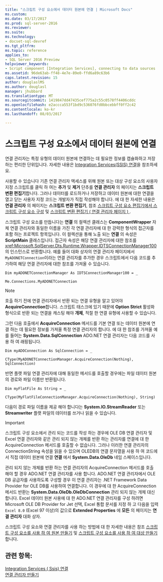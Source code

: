 ```yaml
---
title: "스크립트 구성 요소에서 데이터 원본에 연결 | Microsoft Docs"
ms.custom: 
ms.date: 03/17/2017
ms.prod: sql-server-2016
ms.reviewer: 
ms.suite: 
ms.technology:
- docset-sql-devref
ms.tgt_pltfrm: 
ms.topic: reference
applies_to:
- SQL Server 2016 Preview
helpviewer_keywords:
- Script component [Integration Services], connecting to data sources
ms.assetid: 96de63ab-ff48-4e7e-89e0-ffd6a89c63b6
caps.latest.revision: 15
author: douglaslMS
ms.author: douglasl
manager: jhubbard
ms.translationtype: MT
ms.sourcegitcommit: 1419847dd47435cef775a2c55c0578ff4406cddc
ms.openlocfilehash: e2accca553f1bd9c536076fd0bbcebbff0ff2c42
ms.contentlocale: ko-kr
ms.lasthandoff: 08/03/2017

---
```

# <a name="connecting-to-data-sources-in-the-script-component"></a>스크립트 구성 요소에서 데이터 원본에 연결
  연결 관리자는 특정 유형의 데이터 원본에 연결하는 데 필요한 정보를 캡슐화하고 저장하는 편리한 단위입니다. 자세한 내용은 [Integration Services&#40;SSIS&#41; 연결](../../../integration-services/connection-manager/integration-services-ssis-connections.md)을 참조하세요.  
  
 사용할 수 있습니다 기존 연결 관리자 액세스를 위해 원본 또는 대상 구성 요소의 사용자 지정 스크립트를 클릭 하 여는 **추가** 및 **제거** 단추를 **연결 관리자** 의 페이지는 **스크립트 변환 편집기**합니다. 그러나 데이터를 로드하거나 저장하고 데이터 원본에 대한 연결을 열고 닫는 사용자 지정 코드는 개발자가 직접 작성해야 합니다. 에 대 한 자세한 내용은 **연결 관리자** 의 페이지는 **스크립트 변환 편집기**, 참조 [스크립트 구성 요소 편집기에서 스크립트 구성 요소 구성](../../../integration-services/extending-packages-scripting/data-flow-script-component/configuring-the-script-component-in-the-script-component-editor.md) 및 [스크립트 변환 편집기 &#40; 연결 관리자 페이지 &#41; ](../../../integration-services/data-flow/transformations/script-transformation-editor-connection-managers-page.md).  
  
 스크립트 구성 요소를 만듭니다는 **연결** 의 컬렉션 클래스는 **ComponentWrapper** 자체 연결 관리자와 동일한 이름을 가진 각 연결 관리자에 대 한 강력한 형식의 접근자를 포함 하는 프로젝트 항목입니다. 이 컬렉션을 통해 노출 되는 **연결** 의 속성은 **ScriptMain** 클래스입니다. 접근자 속성은 해당 연결 관리자에 대한 참조를 <xref:Microsoft.SqlServer.Dts.Runtime.Wrapper.IDTSConnectionManager100>의 인스턴스로 반환합니다. 예를 들어 대화 상자의 연결 관리자 페이지에서 `MyADONETConnection`이라는 연결 관리자를 추가한 경우 스크립트에서 다음 코드를 추가하여 해당 연결 관리자에 대한 참조를 가져올 수 있습니다.  
  
 `Dim myADONETConnectionManager As IDTSConnectionManager100 = _`  
  
 `Me.Connections.MyADONETConnection`  
  
> [!NOTE]  
>  호출 하기 전에 연결 관리자에서 반환 되는 연결 유형을 알고 있어야 **AcquireConnection**합니다. 스크립트 태스크에 있기 때문에 **Option Strict** 활성화 형식으로 반환 되는 연결을 캐스팅 해야 **개체**, 적절 한 연결 유형에 사용할 수 있습니다.  
  
 그런 다음 호출에서 **AcquireConnection** 메서드를 기본 연결 또는 데이터 원본에 연결 하는 데 필요한 정보를 가져올 특정 연결 관리자의 합니다. 에 대 한 참조를 가져올 예를 들어는 **System.Data.SqlConnection** ADO.NET 연결 관리자는 다음 코드를 사용 하 여 래핑됩니다.  
  
 `Dim myADOConnection As SqlConnection = _`  
  
 `CType(MyADONETConnectionManager.AcquireConnection(Nothing), SqlConnection)`  
  
 반면 플랫 파일 연결 관리자에 대해 동일한 메서드를 호출할 경우에는 파일 데이터 원본의 경로와 파일 이름만 반환됩니다.  
  
 `Dim myFlatFile As String = _`  
  
 `CType(MyFlatFileConnectionManager.AcquireConnection(Nothing), String)`  
  
 다음이 경로 파일 이름을 제공 해야 합니다는 **System.IO.StreamReader** 또는 **Streamwriter** 플랫 파일의 데이터를 쓰거나 읽을 수 있습니다.  
  
> [!IMPORTANT]  
>  스크립트 구성 요소에서 관리 되는 코드를 작성 하는 경우에 OLE DB 연결 관리자 및 Excel 연결 관리자와 같은 관리 되지 않는 개체를 반환 하는 관리자를 연결에 대 한 AcquireConnection 메서드를 호출할 수 없습니다. 그러나 이러한 연결 관리자의 ConnectionString 속성을 읽을 수 있으며 OLEDB의 연결 문자열을 사용 하 여 코드에서 직접 데이터 원본에 연결 **연결** 에서 **System.Data.OleDb** 네임 스페이스입니다.  
>   
>  관리 되지 않는 개체를 반환 하는 연결 관리자의 AcquireConnection 메서드를 호출 해야 할 경우 ADO.NET 연결 관리자를 사용 합니다. ADO.NET 연결 관리자에서 OLE DB 공급자를 사용하도록 구성할 경우 이 연결 관리자는 .NET Framework Data Provider for OLE DB를 사용하여 연결합니다. 이 경우에 대 한 AcquireConnection 메서드 반환는 **System.Data.OleDb.OleDbConnection** 관리 되지 않는 개체 대신 합니다. Excel 데이터 원본 사용에 대 한 ADO.NET 연결 관리자를 구성 하려면 Microsoft OLE DB Provider for Jet 선택, Excel 통합 문서를 지정 하 고 다음을 입력 `Excel 8.0` (Excel 97 이상)의 값으로 **Extended Properties** 에 **모든** 의 페이지는 **연결 관리자** 대화 상자.  
  
 스크립트 구성 요소와 연결 관리자를 사용 하는 방법에 대 한 자세한 내용은 참조 [스크립트 구성 요소를 사용 하 여 원본 만들기](../../../integration-services/extending-packages-scripting-data-flow-script-component-types/creating-a-source-with-the-script-component.md) 및 [스크립트 구성 요소를 사용 하 여 대상 만들기](../../../integration-services/extending-packages-scripting-data-flow-script-component-types/creating-a-destination-with-the-script-component.md)합니다.  
  
## <a name="see-also"></a>관련 항목:  
 [Integration Services &#40; Ssis&#41; 연결](../../../integration-services/connection-manager/integration-services-ssis-connections.md)   
 [연결 관리자 만들기](http://msdn.microsoft.com/library/6ca317b8-0061-4d9d-b830-ee8c21268345)  
  
  
